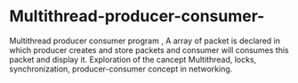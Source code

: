 # Multithread-producer-consumer-
Multithread producer consumer program , A array of packet is declared in which producer creates and store packets and consumer  will consumes this packet and display it. Exploration of the cancept Multithread, locks, synchronization, producer-consumer concept in networking.
